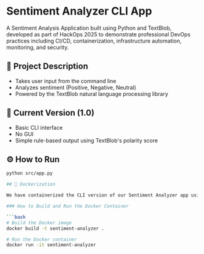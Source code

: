 # Sentiment Analyzer CLI App

A Sentiment Analysis Application built using Python and TextBlob, developed as part of HackOps 2025 to demonstrate professional DevOps practices including CI/CD, containerization, infrastructure automation, monitoring, and security.

## 📜 Project Description

- Takes user input from the command line
- Analyzes sentiment (Positive, Negative, Neutral)
- Powered by the TextBlob natural language processing library

## 📂 Current Version (1.0)

- Basic CLI interface
- No GUI
- Simple rule-based output using TextBlob's polarity score

## ⚙️ How to Run

```bash
python src/app.py

## 🐳 Dockerization

We have containerized the CLI version of our Sentiment Analyzer app using Docker.

### How to Build and Run the Docker Container

```bash
# Build the Docker image
docker build -t sentiment-analyzer .

# Run the Docker container
docker run -it sentiment-analyzer

